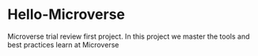 # Hello-Microverse
Microverse trial review  first project. In this project we master the tools and best practices learn at Microverse
